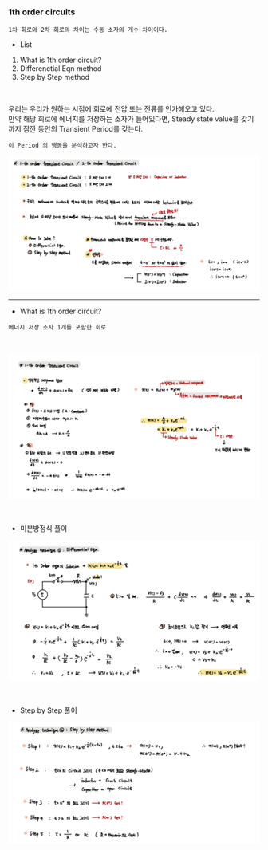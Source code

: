 ### 1th order circuits

`1차 회로와 2차 회로의 차이는 수동 소자의 개수 차이이다.`

- List

1. What is 1th order circuit?
2. Differenctial Eqn method
3. Step by Step method

<br>

우리는 우리가 원하는 시점에 회로에 전압 또는 전류를 인가해오고 있다.  
만약 해당 회로에 에너지를 저장하는 소자가 들어있다면, Steady state value를 갖기 까지 잠깐 동안의 Transient Period를 갖는다.

    이 Period 의 행동을 분석하고자 한다.

<div align="center">

![img.png](img/img.png)

</div>

---

- What is 1th order circuit?

`에너지 저장 소자 1개를 포함한 회로`

<br>

<div align="center">

![img_1.png](img/img_1.png)

</div>

<br>

- 미분방정식 풀이

<div align="center">

![img_2.png](img/img_2.png)

</div>

<br>

- Step by Step 풀이 

<div align="center">

![img_3.png](img/img_3.png)

</div>

<br>